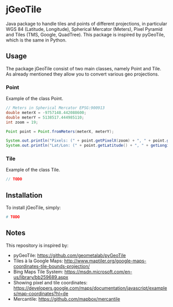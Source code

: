 # jGeoTile

Java package to handle tiles and points of different projections, in particular WGS 84 (Latitude, Longitude), Spherical Mercator (Meters), Pixel Pyramid and Tiles (TMS, Google, QuadTree). This package is inspired by pyGeoTile, which is the same in Python.

## Usage

The package jGeoTile consist of two main classes, namely Point and Tile.
As already mentioned they allow you to convert various geo projections.

### Point

Example of the class Point.

```java
// Meters in Spherical Mercator EPSG:900913
double meterX = -9757148.442088600;
double meterY = 5138517.444985110;
int zoom = 19;

Point point = Point.fromMeters(meterX, meterY);

System.out.println("Pixels: (" + point.getPixelX(zoom) + ", " + point.getPixelY(zoom) + ")"); // Pixels:  (34430592, 49899136)
System.out.println("Lat/Lon: (" + point.getLatitude() + ", " + getLongitude() + ")"); // Lat/Lon:  (41.84987190947754, -87.64995574951166)
```

### Tile

Example of the class Tile.

```java
// TODO
```

## Installation

To install jGeoTile, simply:

```bash
# TODO
```

## Notes

This repository is inspired by:

 - pyGeoTile: https://github.com/geometalab/pyGeoTile
 - Tiles à la Google Maps: http://www.maptiler.org/google-maps-coordinates-tile-bounds-projection/
 - Bing Maps Tile System: https://msdn.microsoft.com/en-us/library/bb259689.aspx
 - Showing pixel and tile coordinates: https://developers.google.com/maps/documentation/javascript/examples/map-coordinates?hl=de
 - Mercantile: https://github.com/mapbox/mercantile
